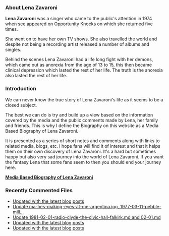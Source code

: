### About Lena Zavaroni

<p><strong>Lena Zavaroni</strong> was a singer who came to the public's attention in 1974 when see appeared on Opportunity Knocks on which she returned five times.</p>

<p>She went on to have her own TV shows. She also travelled the world and despite not being a recording artist released a number of albums and singles.</p>

<p>Behind the scenes Lena Zavaroni had a life long fight with her demons, which came out as anorexia from the age of 13 to 15, this then became clinical depression which lasted the rest of her life. The truth is the anorexia also lasted the rest of her life.</p>

### Introduction

<p>We can never know the true story of Lena Zavaroni's life as it seems to be a closed subject.</p>

<p>The best we can do is try and build up a view based on the information covered by the media and the public comments made by Lena, her family and friends. This is why I define the Biography on this website as a Media Based Biography of Lena Zavaroni.</p>

<p>It is presented as a series of short notes and comments along with links to related media, blogs, etc. I hope fans will find it of interest and that it helps them on their own discovery of Lena Zavaroni. It's a hard but sometimes happy but also very sad journey into the world of Lena Zavaroni. If you want the fantasy Lena that some fans seem to then you should end your journey here.</p>

<a href="https://fanzoflenazavaroni.github.io/biography/lena-zavaroni/"><strong>Media Based Biography of Lena Zavaroni</strong></a>

### Recently Commented Files

<!-- BLOG-POST-LIST:START -->
- [Updated with the latest blog posts](https://github.com/FanzOfLenaZavaroni/fanzoflenazavaroni.github.io/commit/7e6d5e70d08405aed3a17be97707b5d75d2a5a87)
- [Update ma-hes-making-eyes-at-me-argentina.jpg, 1977-03-11-pebble-mill…](https://github.com/FanzOfLenaZavaroni/fanzoflenazavaroni.github.io/commit/e9639b967cc579a3b64a8175c2dba79ebc8fde01)
- [Update 1981-02-01-radio-clyde-the-civic-hall-falkirk.md and 02-01.md](https://github.com/FanzOfLenaZavaroni/fanzoflenazavaroni.github.io/commit/a09f018526c8c904de24eac386123dcb86e3daf8)
- [Updated with the latest blog posts](https://github.com/FanzOfLenaZavaroni/fanzoflenazavaroni.github.io/commit/fd39194fa9f856fe3463143b8ffdceedcbe00fd8)
- [Updated with the latest blog posts](https://github.com/FanzOfLenaZavaroni/fanzoflenazavaroni.github.io/commit/372211235a9d285f1eeabf1f3de734d2f34e44f3)
<!-- BLOG-POST-LIST:END -->
